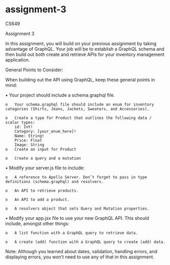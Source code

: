 # assignment-3

CS649

Assignment 3

In this assignment, you will build on your previous assignment by taking advantage of GraphQL. Your job will be to establish a GraphQL schema and then build out both create and retrieve APIs for your inventory management application.

General Points to Consider:

When building out the API using GraphQL, keep these general points in mind:

  •	Your project should include a schema.graphql file. 
  
    o	Your schema.graphql file should include an enum for inventory categories (Shirts, Jeans, Jackets, Sweaters, and Accessories).
    
    o	Create a type for Product that outlines the following data / scalar types:
        id: Int!
        Category: [your_enum_here]!
        Name: String!
        Price: Float
        Image: String
    o	Create an input for Product
    
    o	Create a query and a mutation
    
  •	Modify your server.js file to include:
  
    o	A reference to Apollo Server. Don’t forget to pass in type definitions (schema.graphql) and resolvers.
    
    o	An API to retrieve products.
    
    o	An API to add a product.
    
    o	A resolvers object that sets Query and Mutation properties.
    
  •	Modify your app.jsx file to use your new GraphQL API. This should include, amongst other things:
  
    o	A list function with a GraphQL query to retrieve data.
    
    o	A create (add) function with a GraphQL query to create (add) data.

Note: Although you learned about dates, validation, handling errors, and displaying errors, you won’t need to use any of that in this assignment.


